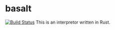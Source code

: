 # basalt
[![Build Status](https://travis-ci.com/chansuke/basalt.svg?branch=develop)](https://travis-ci.com/chansuke/basalt)
This is an interpretor written in Rust.
